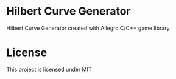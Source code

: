# Hilbert Curve Generator

Hilbert Curve Generator created with Allegro C/C++ game library

# License

This project is licensed under [MIT][mit]

[mit]: https://github.com/junian/HilbertCurveGenerator/blob/master/LICENSE
